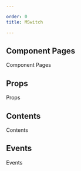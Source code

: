 ```yaml
---

order: 0
title: MSwitch

---
```

 
## Component Pages
 
Component Pages
 
## Props
 
Props
 
## Contents
 
Contents
 
## Events
 
Events
 

